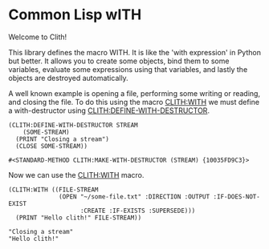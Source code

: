 <h1 id="header:ADP:HEADERTAG1">Common Lisp wITH</h1>

Welcome to Clith\!

This library defines the macro WITH\. It is like the \'with expression\' in Python but better\. It allows you to create some objects\, bind them to some variables\, evaluate some expressions using that variables\, and lastly the objects are destroyed automatically\.

A well known example is opening a file\, performing some writing or reading\, and closing the file\. To do this using the macro <a href="/docs/api.md#function:CLITH:WITH">CLITH:WITH</a> we must define a with\-destructor using <a href="/docs/api.md#function:CLITH:DEFINE-WITH-DESTRUCTOR">CLITH:DEFINE-WITH-DESTRUCTOR</a>\.

```Lisp
(CLITH:DEFINE-WITH-DESTRUCTOR STREAM
    (SOME-STREAM)
  (PRINT "Closing a stream")
  (CLOSE SOME-STREAM))

#<STANDARD-METHOD CLITH:MAKE-WITH-DESTRUCTOR (STREAM) {10035FD9C3}>
```

Now we can use the <a href="/docs/api.md#function:CLITH:WITH">CLITH:WITH</a> macro\.

```Lisp
(CLITH:WITH ((FILE-STREAM
              (OPEN "~/some-file.txt" :DIRECTION :OUTPUT :IF-DOES-NOT-EXIST
                    :CREATE :IF-EXISTS :SUPERSEDE)))
  (PRINT "Hello clith!" FILE-STREAM))

"Closing a stream" 
"Hello clith!"
```

